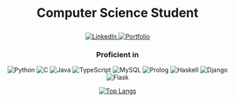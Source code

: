# <p align="center">Computer Science Student</p>

<p align="center">
  <a href="https://www.linkedin.com/in/giuseppe-esposito-b00931333/">
    <img src="https://img.shields.io/badge/LinkedIn-%230077B5.svg?style=for-the-badge&logo=LinkedIn&logoColor=white" alt="LinkedIn">
  </a>
  <a href="https://ris8z.github.io/HugoPersonalWeb/">
    <img src="https://img.shields.io/badge/Portfolio-%23FF5722.svg?style=for-the-badge&logo=web&logoColor=white" alt="Portfolio">
  </a>
</p>

### <p align="center">Proficient in</p>

<p align="center">
  <img src="https://img.shields.io/badge/Python-3776AB?style=for-the-badge&logo=python&logoColor=white" alt="Python">
  <img src="https://img.shields.io/badge/C-%2300599C.svg?style=for-the-badge&logo=c&logoColor=white" alt="C">
  <img src="https://img.shields.io/badge/Java-%23ED8B00.svg?style=for-the-badge&logo=openjdk&logoColor=white" alt="Java">
  <img src="https://img.shields.io/badge/TypeScript-%23007ACC.svg?style=for-the-badge&logo=typescript&logoColor=white" alt="TypeScript">
  <img src="https://img.shields.io/badge/MySQL-%2300f.svg?style=for-the-badge&logo=mysql&logoColor=white" alt="MySQL">
  <img src="https://img.shields.io/badge/Prolog-007EC7?style=for-the-badge&logoColor=white" alt="Prolog">
  <img src="https://img.shields.io/badge/Haskell-5e5086?style=for-the-badge&logo=haskell&logoColor=white" alt="Haskell">
  <img src="https://img.shields.io/badge/Django-092E20?style=for-the-badge&logo=django&logoColor=white" alt="Django">
  <img src="https://img.shields.io/badge/Flask-%23000.svg?style=for-the-badge&logo=flask&logoColor=white" alt="Flask">
</p>

<p align="center">
  <a href="https://github.com/anuraghazra/github-readme-stats">
    <img src="https://github-readme-stats.vercel.app/api/top-langs/?username=ris8z&layout=compact&hide=html&langs_count=8&bg_color=000000&title_color=ffffff&text_color=ADD8E6" alt="Top Langs">
  </a>
</p>

<!---
ris8z/ris8z is a ✨ special ✨ repository because its `README.md` (this file) appears on your GitHub profile.
You can click the Preview link to take a look at your changes.
--->

